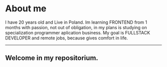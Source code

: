 # About me
I have 20 years old and Live in Poland.
Im learning FRONTEND from 1 months with passion, not out of obligation, in my plans is studying on specialization programmer aplication business.
My goal is FULLSTACK DEVELOPER and remote jobs, because gives comfort in life. 
<hr>
<h2>Welcome in my repositorium.</h2>
